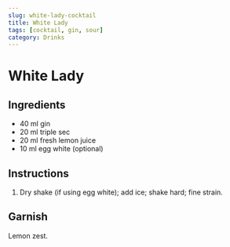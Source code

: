 ```yaml
---
slug: white-lady-cocktail
title: White Lady
tags: [cocktail, gin, sour]
category: Drinks
---
```


# White Lady

## Ingredients

- 40 ml gin
- 20 ml triple sec
- 20 ml fresh lemon juice
- 10 ml egg white (optional)

## Instructions

1. Dry shake (if using egg white); add ice; shake hard; fine strain.

## Garnish

Lemon zest.
